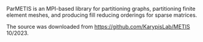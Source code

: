 
ParMETIS is an MPI-based library for partitioning graphs, partitioning finite element meshes, and producing fill 
reducing orderings for sparse matrices. 

The source was downloaded from https://github.com/KarypisLab/METIS 10/2023. 

